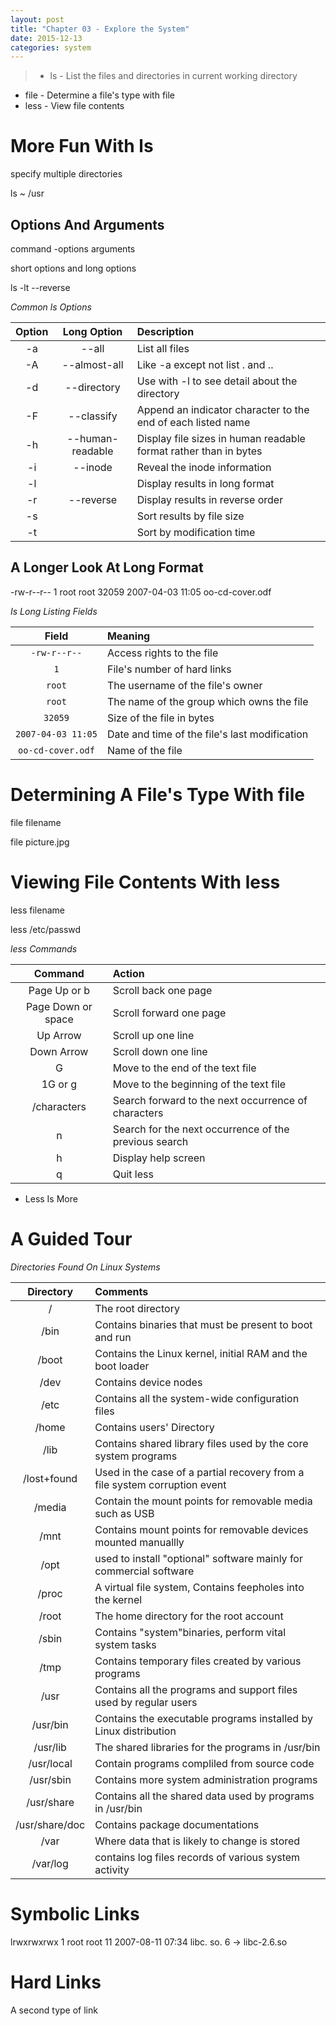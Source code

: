```yaml
---
layout: post
title: "Chapter 03 - Explore the System"
date: 2015-12-13
categories: system
---
```


>* ls - List the files and directories in current working directory
* file - Determine a file's type with file
* less - View file contents

# More Fun With ls

specify multiple directories

  ls ~ /usr

## Options And Arguments

  command -options arguments

short options and long options

  ls -lt --reverse

*Common ls Options*

|Option   |    Long Option   |Description|
| :------:| :-----------:| :------ |
| -a| --all     |  List all files  |
| -A| --almost-all | Like -a except not list . and ..|
|-d|--directory    |Use with -l to see detail about the directory|
|-F|--classify|Append an indicator character to the end of each listed name|
|-h|--human-readable|Display file sizes in human readable format rather than in bytes|
|-i| --inode| Reveal the inode information|
|-l||Display results in long format|
|-r|--reverse|Display results in reverse order|
|-s||Sort results by file size|
|-t||Sort by modification time|

## A Longer Look At Long Format

  -rw-r--r-- 1 root root 32059 2007-04-03 11:05 oo-cd-cover.odf

*Is Long Listing Fields*

|Field|Meaning|
|:---:|:-----|
|`-rw-r--r--`|Access rights to the file|
|`1`|File's number of hard links|
|`root`|The username of the file's owner|
|`root`|The name of the group which owns the file|
|`32059`|Size of the file in bytes|
|`2007-04-03 11:05`|Date and time of the file's last modification|
|`oo-cd-cover.odf`|Name of the file|

# Determining A File's Type With file

  file filename

  file picture.jpg

# Viewing File Contents With less

  less filename

  less /etc/passwd

*less Commands*

|Command|Action|
|:------:|:----|
|Page Up or b|Scroll back one page|
|Page Down or space|Scroll forward one page|
|Up Arrow|Scroll up one line|
|Down Arrow|Scroll down one line|
|G|Move to the end of the text file|
|1G or g|Move to the beginning of the text file|
|/characters|Search forward to the next occurrence of characters|
|n|Search for the next occurrence of the previous search|
|h|Display help screen|
|q|Quit less|


* Less Is More

# A Guided Tour

*Directories Found On Linux Systems*

|Directory|Comments|
|:-----:|:------|
|/|The root directory|
|/bin|Contains binaries that must be present to boot and run|
|/boot|Contains the Linux kernel, initial RAM and the boot loader|
|/dev|Contains device nodes|
|/etc|Contains all the system-wide configuration files|
|/home|Contains users' Directory|
|/lib|Contains shared library files used by the core system programs|
|/lost+found|Used in the case of a partial recovery from a file system corruption event|
|/media|Contain the mount points for removable media such as USB|
|/mnt|Contains mount points for removable devices mounted manuallly|
|/opt| used to install "optional" software mainly for commercial software|
|/proc|A virtual file system, Contains feepholes into the kernel|
|/root|The home directory for the root account|
|/sbin| Contains "system"binaries, perform vital system tasks|
|/tmp|Contains temporary files created by various programs|
|/usr|Contains all the programs and support files used by regular users|
|/usr/bin|Contains the executable programs installed by Linux distribution|
|/usr/lib| The shared libraries for the programs in /usr/bin|
|/usr/local| Contain programs compliled from source code|
|/usr/sbin| Contains more system administration programs|
|/usr/share|Contains all the shared data used by programs in /usr/bin|
|/usr/share/doc|Contains package documentations|
|/var|Where data that is likely to change is stored|
|/var/log| contains log files records of various system activity|

# Symbolic Links

  lrwxrwxrwx 1 root root 11 2007-08-11 07:34 libc. so. 6 -> libc-2.6.so

# Hard Links
A second type of link
